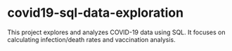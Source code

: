 # covid19-sql-data-exploration
This project explores and analyzes COVID-19 data using SQL. It focuses on calculating infection/death rates and vaccination analysis.
